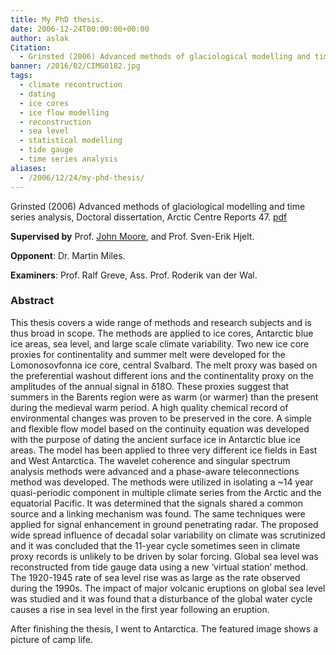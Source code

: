 ```yaml
---
title: My PhD thesis.
date: 2006-12-24T00:00:00+00:00
author: aslak
Citation:
  - Grinsted (2006) Advanced methods of glaciological modelling and time series analysis, Doctoral dissertation, Arctic Centre Reports 47.
banner: /2016/02/CIMG0182.jpg
tags:
  - climate recontruction
  - dating
  - ice cores
  - ice flow modelling
  - reconstruction
  - sea level
  - statistical modelling
  - tide gauge
  - time series analysis
aliases:
  - /2006/12/24/my-phd-thesis/
---
```

Grinsted (2006) Advanced methods of glaciological modelling and time series analysis, Doctoral dissertation, Arctic Centre Reports 47. [pdf](/Home/PDFs/Grinsted_thesis06.pdf?attredirects=0)
<!--more-->
**Supervised by** Prof. [John Moore](http://www.ulapland.fi/home/hkunta/jmoore/johnpage.htm), and Prof. Sven-Erik Hjelt.

**Opponent**: Dr. Martin Miles.

**Examiners**: Prof. Ralf Greve, Ass. Prof. Roderik van der Wal.

### Abstract

This thesis covers a wide range of methods and research subjects and is thus broad in scope. The methods are applied to ice cores, Antarctic blue ice areas, sea level, and large scale climate variability. Two new ice core proxies for continentality and summer melt were developed for the Lomonosovfonna ice core, central Svalbard. The melt proxy was based on the preferential washout different ions and the continentality proxy on the amplitudes of the annual signal in δ18O. These proxies suggest that summers in the Barents region were as warm (or warmer) than the present during the medieval warm period. A high quality chemical record of environmental changes was proven to be preserved in the core. A simple and flexible flow model based on the continuity equation was developed with the purpose of dating the ancient surface ice in Antarctic blue ice areas. The model has been applied to three very different ice fields in East and West Antarctica. The wavelet coherence and singular spectrum analysis methods were advanced and a phase-aware teleconnections method was developed. The methods were utilized in isolating a ~14 year quasi-periodic component in multiple climate series from the Arctic and the equatorial Pacific. It was determined that the signals shared a common source and a linking mechanism was found. The same techniques were applied for signal enhancement in ground penetrating radar. The proposed wide spread influence of decadal solar variability on climate was scrutinized and it was concluded that the 11-year cycle sometimes seen in climate proxy records is unlikely to be driven by solar forcing. Global sea level was reconstructed from tide gauge data using a new ‘virtual station’ method. The 1920-1945 rate of sea level rise was as large as the rate observed during the 1990s. The impact of major volcanic eruptions on global sea level was studied and it was found that a disturbance of the global water cycle causes a rise in sea level in the first year following an eruption.

After finishing the thesis, I went to Antarctica. The featured image shows a picture of camp life.
